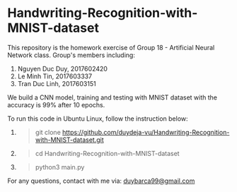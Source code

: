 # Handwriting-Recognition-with-MNIST-dataset
This repository is the homework exercise of Group 18 - Artificial Neural Network class. 
Group's members including:

1. Nguyen Duc Duy, 2017602420
2. Le Minh Tin, 2017603337
3. Tran Duc Linh, 2017603151

We build a CNN model, training and testing with MNIST dataset with the accuracy is 99% after 10 epochs.

To run this code in Ubuntu Linux, follow the instruction below:
1. > git clone https://github.com/duydeja-vu/Handwriting-Recognition-with-MNIST-dataset.git
2. > cd Handwriting-Recognition-with-MNIST-dataset
3. > python3 main.py

For any questions, contact with me via: duybarca99@gmail.com


